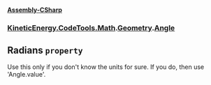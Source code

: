 #### [Assembly-CSharp](./Assembly-CSharp.md 'Assembly-CSharp')
### [KineticEnergy.CodeTools.Math](./Assembly-CSharp.md#KineticEnergy-CodeTools-Math 'KineticEnergy.CodeTools.Math').[Geometry](./KineticEnergy-CodeTools-Math-Geometry.md 'KineticEnergy.CodeTools.Math.Geometry').[Angle](./KineticEnergy-CodeTools-Math-Geometry-Angle.md 'KineticEnergy.CodeTools.Math.Geometry.Angle')
## Radians `property`
Use this only if you don't know the units for sure. If you do, then use 'Angle.value'.
